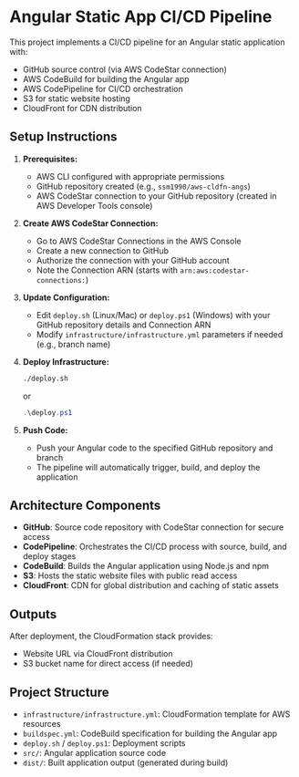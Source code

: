 # Angular Static App CI/CD Pipeline

This project implements a CI/CD pipeline for an Angular static application with:
- GitHub source control (via AWS CodeStar connection)
- AWS CodeBuild for building the Angular app
- AWS CodePipeline for CI/CD orchestration
- S3 for static website hosting
- CloudFront for CDN distribution

## Setup Instructions

1. **Prerequisites:**
   - AWS CLI configured with appropriate permissions
   - GitHub repository created (e.g., `ssm1990/aws-cldfn-angs`)
   - AWS CodeStar connection to your GitHub repository (created in AWS Developer Tools console)

2. **Create AWS CodeStar Connection:**
   - Go to AWS CodeStar Connections in the AWS Console
   - Create a new connection to GitHub
   - Authorize the connection with your GitHub account
   - Note the Connection ARN (starts with `arn:aws:codestar-connections:`)

3. **Update Configuration:**
   - Edit `deploy.sh` (Linux/Mac) or `deploy.ps1` (Windows) with your GitHub repository details and Connection ARN
   - Modify `infrastructure/infrastructure.yml` parameters if needed (e.g., branch name)

4. **Deploy Infrastructure:**
   ```bash
   ./deploy.sh
   ```
   or
   ```powershell
   .\deploy.ps1
   ```

5. **Push Code:**
   - Push your Angular code to the specified GitHub repository and branch
   - The pipeline will automatically trigger, build, and deploy the application

## Architecture Components

- **GitHub**: Source code repository with CodeStar connection for secure access
- **CodePipeline**: Orchestrates the CI/CD process with source, build, and deploy stages
- **CodeBuild**: Builds the Angular application using Node.js and npm
- **S3**: Hosts the static website files with public read access
- **CloudFront**: CDN for global distribution and caching of static assets

## Outputs

After deployment, the CloudFormation stack provides:
- Website URL via CloudFront distribution
- S3 bucket name for direct access (if needed)

## Project Structure

- `infrastructure/infrastructure.yml`: CloudFormation template for AWS resources
- `buildspec.yml`: CodeBuild specification for building the Angular app
- `deploy.sh` / `deploy.ps1`: Deployment scripts
- `src/`: Angular application source code
- `dist/`: Built application output (generated during build)